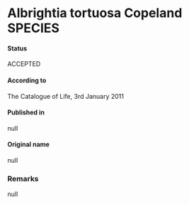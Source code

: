 # Albrightia tortuosa Copeland SPECIES

#### Status
ACCEPTED

#### According to
The Catalogue of Life, 3rd January 2011

#### Published in
null

#### Original name
null

### Remarks
null